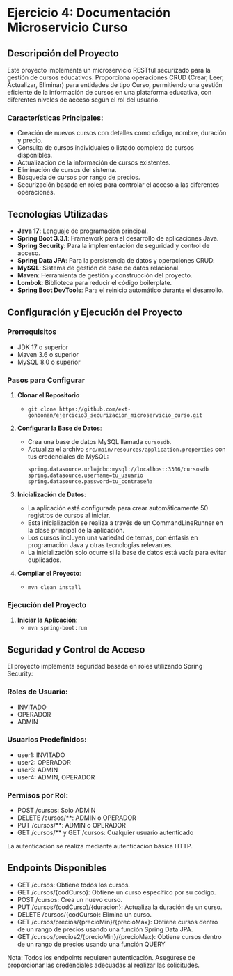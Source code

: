 # Ejercicio 4: Documentación Microservicio Curso

## Descripción del Proyecto

Este proyecto implementa un microservicio RESTful securizado para la gestión de cursos educativos. Proporciona operaciones CRUD (Crear, Leer, Actualizar, Eliminar) para entidades de tipo Curso, permitiendo una gestión eficiente de la información de cursos en una plataforma educativa, con diferentes niveles de acceso según el rol del usuario.

### Características Principales:

- Creación de nuevos cursos con detalles como código, nombre, duración y precio.
- Consulta de cursos individuales o listado completo de cursos disponibles.
- Actualización de la información de cursos existentes.
- Eliminación de cursos del sistema.
- Búsqueda de cursos por rango de precios.
- Securización basada en roles para controlar el acceso a las diferentes operaciones.

## Tecnologías Utilizadas

- **Java 17**: Lenguaje de programación principal.
- **Spring Boot 3.3.1**: Framework para el desarrollo de aplicaciones Java.
- **Spring Security**: Para la implementación de seguridad y control de acceso.
- **Spring Data JPA**: Para la persistencia de datos y operaciones CRUD.
- **MySQL**: Sistema de gestión de base de datos relacional.
- **Maven**: Herramienta de gestión y construcción del proyecto.
- **Lombok**: Biblioteca para reducir el código boilerplate.
- **Spring Boot DevTools**: Para el reinicio automático durante el desarrollo.

## Configuración y Ejecución del Proyecto

### Prerrequisitos

- JDK 17 o superior
- Maven 3.6 o superior
- MySQL 8.0 o superior

### Pasos para Configurar

1. **Clonar el Repositorio**
   - `git clone https://github.com/ext-gonbonan/ejercicio3_securizacion_microservicio_curso.git`
   
2. **Configurar la Base de Datos**:
   - Crea una base de datos MySQL llamada `cursosdb`.
   - Actualiza el archivo `src/main/resources/application.properties` con tus credenciales de MySQL:
     ```
     spring.datasource.url=jdbc:mysql://localhost:3306/cursosdb
     spring.datasource.username=tu_usuario
     spring.datasource.password=tu_contraseña
     ```

3. **Inicialización de Datos**: 
   - La aplicación está configurada para crear automáticamente 50 registros de cursos al iniciar.
   - Esta inicialización se realiza a través de un CommandLineRunner en la clase principal de la aplicación.
   - Los cursos incluyen una variedad de temas, con énfasis en programación Java y otras tecnologías relevantes.
   - La inicialización solo ocurre si la base de datos está vacía para evitar duplicados.
  
4. **Compilar el Proyecto**:
   - `mvn clean install`
 
### Ejecución del Proyecto

1. **Iniciar la Aplicación**:
   - `mvn spring-boot:run`

## Seguridad y Control de Acceso

El proyecto implementa seguridad basada en roles utilizando Spring Security:

### Roles de Usuario:
- INVITADO
- OPERADOR
- ADMIN

### Usuarios Predefinidos:
- user1: INVITADO
- user2: OPERADOR
- user3: ADMIN
- user4: ADMIN, OPERADOR

### Permisos por Rol:
- POST /cursos: Solo ADMIN
- DELETE /cursos/**: ADMIN o OPERADOR
- PUT /cursos/**: ADMIN o OPERADOR
- GET /cursos/** y GET /cursos: Cualquier usuario autenticado

La autenticación se realiza mediante autenticación básica HTTP.

## Endpoints Disponibles

- GET /cursos: Obtiene todos los cursos.
- GET /cursos/{codCurso}: Obtiene un curso específico por su código.
- POST /cursos: Crea un nuevo curso.
- PUT /cursos/{codCurso}/{duracion}: Actualiza la duración de un curso.
- DELETE /cursos/{codCurso}: Elimina un curso.
- GET /cursos/precios/{precioMin}/{precioMax}: Obtiene cursos dentro de un rango de precios usando una función Spring Data JPA.
- GET /cursos/precios2/{precioMin}/{precioMax}: Obtiene cursos dentro de un rango de precios usando una función QUERY

Nota: Todos los endpoints requieren autenticación. Asegúrese de proporcionar las credenciales adecuadas al realizar las solicitudes.







